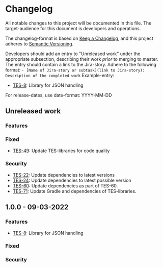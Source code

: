 # Changelog

All notable changes to this project will be documented in this file. The target-audience for this document is developers and operations.

The changelog-format is based on [Keep a Changelog](https://keepachangelog.com/en/1.0.0/), and this project adheres to [Semantic Versioning](https://semver.org/spec/v2.0.0.html).

Developers should add an entry to "Unreleased work" under the appropriate subsection, describing their work _prior_ to merging to master. The entry should contain a link to the Jira-story.
Adhere to the following format:
`- [Name of Jira-story or subtask](link to Jira-story): Description of the completed work`
Example-entry:

- [TES-8](https://sunepoulsen.atlassian.net/browse/TES-8): Library for JSON handling

For release-dates, use date-format: YYYY-MM-DD

## Unreleased work
### Features

### Fixed
- [TES-49](https://sunepoulsen.atlassian.net/browse/TES-49): Update TES-libraries for code quality

### Security
- [TES-22](https://sunepoulsen.atlassian.net/browse/TES-22): Update dependencies to latest versions
- [TES-24](https://sunepoulsen.atlassian.net/browse/TES-24): Update dependencies to latest possible version
- [TES-60](https://sunepoulsen.atlassian.net/browse/TES-60): Update dependencies as part of TES-60.
- [TES-71](https://sunepoulsen.atlassian.net/browse/TES-71): Update Gradle and dependencies of TES-libraries.

## 1.0.0 - 09-03-2022

### Features
- [TES-8](https://sunepoulsen.atlassian.net/browse/TES-8): Library for JSON handling

### Fixed

### Security

